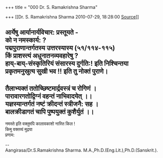+++
title = "000 Dr. S. Ramakrishna Sharma"

+++
[[Dr. S. Ramakrishna Sharma	2010-07-29, 18:28:00 [Source](https://groups.google.com/g/bvparishat/c/mDFqe9XtYRI)]]



आर्येषु आर्यानार्यविचार: प्रस्तूयते -  
को न नमस्कार्य: ?  
पद्मपुराणान्तर्गतस्य उत्तरस्यास्य (५१/११४-११५)  
किं प्राशस्त्यं अधुनातनव्यवहारेषु ?  
हाय्-बाय्-संस्कृतिरियं संसारस्य दुर्गति:! इति निश्चिन्तया  
प्रकृतमनुस्रुत्य सुखी भव !! इति तु नोक्तं पुराणे।  
------------------------------------------------  
तैलाभ्यक्तं ततोच्छिष्टमार्द्रवस्त्रं च रोगिणं ।  
पारावारगतोद्विग्नं वहन्तं नाभिवादयेत् ।।  
यज्ञस्यान्तर्गतं नष्टं क्रीदन्तं स्त्रीजनै: सह ।  
बालक्रीडागतं चापि पुष्पयुक्तं कुशैर्युतं ।।  
------------------------------------------------  
  
नमस्ते इति वक्तुमपि कालावकाशो नास्ति किल !  
किमु वक्तव्यं मुद्रया  
प्रणाम:  
  
--  
Aangirasa/Dr.S.Ramakrishna Sharma. M.A.,Ph.D.(Eng.Lit.),Ph.D.(Sanskrit.).  

